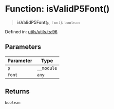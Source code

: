 # Function: isValidP5Font()

> **isValidP5Font**(`p`, `font`): `boolean`

Defined in: [utils/utils.ts:96](https://github.com/humanbydefinition/p5.asciify/blob/acb3864bb87a5b0a5cc804ffa11c35a35c3de1d3/src/lib/utils/utils.ts#L96)

## Parameters

| Parameter | Type       |
| --------- | ---------- |
| `p`       | `__module` |
| `font`    | `any`      |

## Returns

`boolean`
